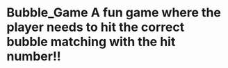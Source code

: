 # Bubble_Game A fun game where the player needs to hit the correct bubble matching with the hit number!!
